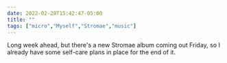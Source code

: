 ```yaml
---
date: 2022-02-28T15:42:47-05:00
title: ""
tags: ["micro","Myself","Stromae","music"]
---
```

Long week ahead, but there's a new Stromae album coming out Friday, so I already have some self-care plans in place for the end of it.
